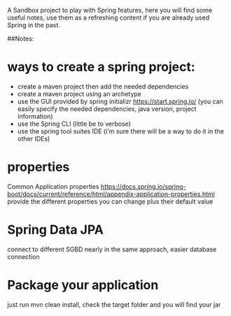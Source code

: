 A Sandbox project to play with Spring features, here you will find some useful notes, use them as a refreshing content if you are already used Spring in the past.



##Notes:
# ways to create a spring project:
- create a maven project then add the needed dependencies
- create a maven project using an archetype
- use the GUI provided by spring initializr https://start.spring.io/ (you can easily specify the needed dependencies, java version, project information)
- use the Spring CLI (little be to verbose)
- use the spring tool suites IDE (i'm sure there will be a way to do it in the other IDEs)

# properties
Common Application properties https://docs.spring.io/spring-boot/docs/current/reference/html/appendix-application-properties.html
provide the different properties you can change plus their default value

# Spring Data JPA
connect to different SGBD nearly in the same approach, easier database connection

# Package your application
just run mvn clean install, check the target folder and you will find your jar